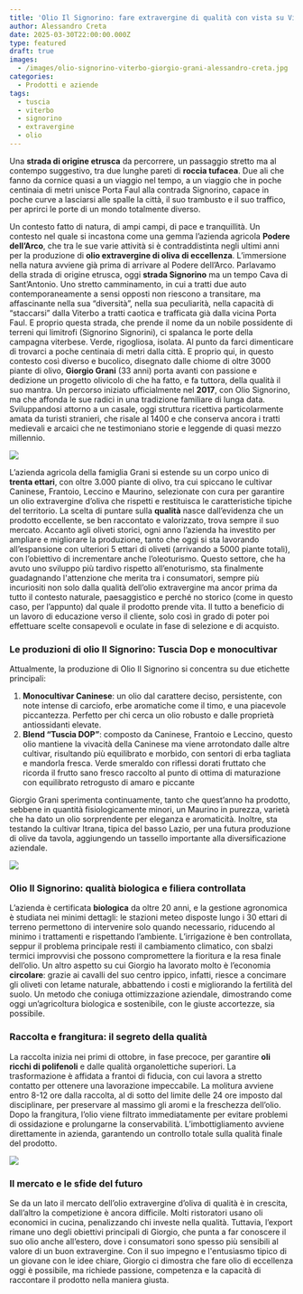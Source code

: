 ```yaml
---
title: 'Olio Il Signorino: fare extravergine di qualità con vista su Viterbo'
author: Alessandro Creta
date: 2025-03-30T22:00:00.000Z
type: featured
draft: true
images:
  - /images/olio-signorino-viterbo-giorgio-grani-alessandro-creta.jpg
categories:
  - Prodotti e aziende
tags:
  - tuscia
  - viterbo
  - signorino
  - extravergine
  - olio
---
```


Una **strada di origine etrusca** da percorrere, un passaggio stretto ma al contempo suggestivo, tra due lunghe pareti di **roccia tufacea**. Due ali che fanno da cornice quasi a un viaggio nel tempo, a un viaggio che in poche centinaia di metri unisce Porta Faul alla contrada Signorino, capace in poche curve a lasciarsi alle spalle la città, il suo trambusto e il suo traffico, per aprirci le porte di un mondo totalmente diverso.

Un contesto fatto di natura, di ampi campi, di pace e tranquillità. Un contesto nel quale si incastona come una gemma l’azienda agricola **Podere dell’Arco**, che tra le sue varie attività si è contraddistinta negli ultimi anni per la produzione di **olio extravergine di oliva di eccellenza**.  L’immersione nella natura avviene già prima di arrivare al Podere dell’Arco. Parlavamo della strada di origine etrusca, oggi **strada Signorino** ma un tempo Cava di Sant’Antonio. Uno stretto camminamento, in cui a tratti due auto contemporaneamente a sensi opposti non riescono a transitare, ma affascinante nella sua “diversità”, nella sua peculiarità, nella capacità di “staccarsi” dalla Viterbo a tratti caotica e trafficata già dalla vicina Porta Faul. E proprio questa strada, che prende il nome da un nobile possidente di terreni qui limitrofi (Signorino Signorini), ci spalanca le porte della campagna viterbese. Verde, rigogliosa, isolata. Al punto da farci dimenticare di trovarci a poche centinaia di metri dalla città. E proprio qui, in questo contesto così diverso e bucolico, disegnato dalle chiome di oltre 3000 piante di olivo, **Giorgio Grani** (33 anni) porta avanti con passione e dedizione un progetto olivicolo di che ha fatto, e fa tuttora, della qualità il suo mantra. Un percorso iniziato ufficialmente nel **2017**, con Olio Signorino, ma che affonda le sue radici in una tradizione familiare di lunga data. Sviluppandosi attorno a un casale, oggi struttura ricettiva particolarmente amata da turisti stranieri, che risale al 1400 e che conserva ancora i tratti medievali e arcaici che ne testimoniano storie e leggende di quasi mezzo millennio.

![](/images/viterbo-olio-signorino.jpg)

L’azienda agricola della famiglia Grani si estende su un corpo unico di **trenta ettari**, con oltre 3.000 piante di olivo, tra cui spiccano le cultivar Caninese, Frantoio, Leccino e Maurino, selezionate con cura per garantire un olio extravergine d’oliva che rispetti e restituisca le caratteristiche tipiche del territorio. La scelta di puntare sulla **qualità** nasce dall’evidenza che un prodotto eccellente, se ben raccontato e valorizzato, trova sempre il suo mercato. Accanto agli oliveti storici, ogni anno l’azienda ha investito per ampliare e migliorare la produzione, tanto che oggi si sta lavorando all’espansione con ulteriori 5 ettari di oliveti (arrivando a 5000 piante totali), con l’obiettivo di incrementare anche l’oleoturismo. Questo settore, che ha avuto uno sviluppo più tardivo rispetto all’enoturismo, sta finalmente guadagnando l'attenzione che merita tra i consumatori, sempre più incuriositi non solo dalla qualità dell’olio extravergine ma ancor prima da tutto il contesto naturale, paesaggistico e perché no storico (come in questo caso, per l’appunto) dal quale il prodotto prende vita. Il tutto a beneficio di un lavoro di educazione verso il cliente, solo così in grado di poter poi effettuare scelte consapevoli e oculate in fase di selezione e di acquisto.

### Le produzioni di olio Il Signorino: Tuscia Dop e monocultivar  

Attualmente, la produzione di Olio Il Signorino si concentra su due etichette principali:

1. **Monocultivar Caninese**: un olio dal carattere deciso, persistente, con note intense di carciofo, erbe aromatiche come il timo, e una piacevole piccantezza. Perfetto per chi cerca un olio robusto e dalle proprietà antiossidanti elevate.
2. **Blend “Tuscia DOP”**: composto da Caninese, Frantoio e Leccino, questo olio mantiene la vivacità della Caninese ma viene arrotondato dalle altre cultivar, risultando più equilibrato e morbido, con sentori di erba tagliata e mandorla fresca. Verde smeraldo con riflessi dorati fruttato che ricorda il frutto sano fresco raccolto al punto di ottima di maturazione con equilibrato retrogusto di amaro e piccante

Giorgio Grani sperimenta continuamente, tanto che quest’anno ha prodotto, sebbene in quantità fisiologicamente minori, un Maurino in purezza, varietà che ha dato un olio sorprendente per eleganza e aromaticità. Inoltre, sta testando la cultivar Itrana, tipica del basso Lazio, per una futura produzione di olive da tavola, aggiungendo un tassello importante alla diversificazione aziendale.

![](/images/olio-signorino-viterbo-tuscia.jpg)

### Olio Il Signorino: qualità biologica e filiera controllata  

L’azienda è certificata **biologica** da oltre 20 anni, e la gestione agronomica è studiata nei minimi dettagli: le stazioni meteo disposte lungo i 30 ettari di terreno permettono di intervenire solo quando necessario, riducendo al minimo i trattamenti e rispettando l’ambiente. L’irrigazione è ben controllata, seppur il problema principale resti il cambiamento climatico, con sbalzi termici improvvisi che possono compromettere la fioritura e la resa finale dell’olio. Un altro aspetto su cui Giorgio ha lavorato molto è l’economia **circolare**: grazie ai cavalli del suo centro ippico, infatti, riesce a concimare gli oliveti con letame naturale, abbattendo i costi e migliorando la fertilità del suolo. Un metodo che coniuga ottimizzazione aziendale, dimostrando come oggi un’agricoltura biologica e sostenibile, con le giuste accortezze, sia possibile.

### Raccolta e frangitura: il segreto della qualità  

La raccolta inizia nei primi di ottobre, in fase precoce, per garantire **oli ricchi di polifenoli** e dalle qualità organolettiche superiori. La trasformazione è affidata a frantoi di fiducia, con cui lavora a stretto contatto per ottenere una lavorazione impeccabile. La molitura avviene entro 8-12 ore dalla raccolta, al di sotto del limite delle 24 ore imposto dal disciplinare, per preservare al massimo gli aromi e la freschezza dell’olio. Dopo la frangitura, l’olio viene filtrato immediatamente per evitare problemi di ossidazione e prolungarne la conservabilità. L’imbottigliamento avviene direttamente in azienda, garantendo un controllo totale sulla qualità finale del prodotto.

![](/images/olio-signorino-viterbo-oliveti-giorgio-grani-alessandro-creta.jpg)

### Il mercato e le sfide del futuro  

Se da un lato il mercato dell’olio extravergine d’oliva di qualità è in crescita, dall’altro la competizione è ancora difficile. Molti ristoratori usano oli economici in cucina, penalizzando chi investe nella qualità. Tuttavia, l’export rimane uno degli obiettivi principali di Giorgio, che punta a far conoscere il suo olio anche all’estero, dove i consumatori sono spesso più sensibili al valore di un buon extravergine. Con il suo impegno e l'entusiasmo tipico di un giovane con le idee chiare, Giorgio ci dimostra che fare olio di eccellenza oggi è possibile, ma richiede passione, competenza e la capacità di raccontare il prodotto nella maniera giusta.
